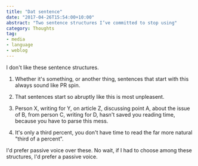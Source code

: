 ```yaml
---
title: "Dat sentence" 
date: "2017-04-26T15:54:00+10:00"
abstract: "Two sentence structures I’ve committed to stop using"
category: Thoughts
tag:
- media
- language
- weblog
---
```

I don't like these sentence structures.

1. Whether it's something, or another thing, sentences that start with this always sound like PR spin.

2. That sentences start so abruptly like this is most unpleasent.

3. Person X, writing for Y, on article Z, discussing point A, about the issue of B, from person C, writing for D, hasn't saved you reading time, because you have to parse this mess.

4. It's only a third percent, you don't have time to read the far more natural "third of a percent".

I'd prefer passive voice over these. No wait, if I had to choose among these structures, I'd prefer a passive voice.


